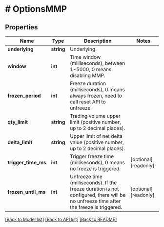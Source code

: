 # # OptionsMMP

## Properties

Name | Type | Description | Notes
------------ | ------------- | ------------- | -------------
**underlying** | **string** | Underlying. | 
**window** | **int** | Time window (milliseconds), between 1-5000, 0 means disabling MMP. | 
**frozen_period** | **int** | Freeze duration (milliseconds), 0 means always frozen, need to call reset API to unfreeze | 
**qty_limit** | **string** | Trading volume upper limit (positive number, up to 2 decimal places). | 
**delta_limit** | **string** | Upper limit of net delta value (positive number, up to 2 decimal places). | 
**trigger_time_ms** | **int** | Trigger freeze time (milliseconds), 0 means no freeze is triggered. | [optional] [readonly] 
**frozen_until_ms** | **int** | Unfreeze time (milliseconds). If the freeze duration is not configured, there will be no unfreeze time after the freeze is triggered. | [optional] [readonly] 

[[Back to Model list]](../../README.md#documentation-for-models) [[Back to API list]](../../README.md#documentation-for-api-endpoints) [[Back to README]](../../README.md)
